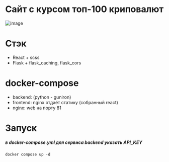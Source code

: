 # Сайт с курсом топ-100 криповалют
![image](https://github.com/user-attachments/assets/82da473c-9830-4fbf-b22f-fb72d3971b17)
 
# Стэк 
 + React + scss
 + Flask + flask_caching, flask_cors

# docker-compose
 + backend: (python - guniron)
 + frontend: nginx отдаёт статику (собранный react)
 + nginx: web на порту 81

# Запуск
##### в docker-compose.yml для сервиса backend указать API_KEY
    docker compose up -d


